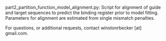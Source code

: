 part2_partition_function_model_alignment.py: Script for alignment of guide and target sequences to predict the binding register prior to model fitting. Parameters for alignment are estimated from single mismatch penalties. 


For questions, or additional requests, contact winstonrbecker [at] gmail.com.
